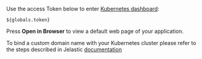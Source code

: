 Use the access Token below to enter [Kubernetes dashboard](https://${env.domain}/kubernetes-dashboard/):

   ```${globals.token}```  
   
Press **Open in Browser** to view a default web page of your application.  

To bind a custom domain name with your Kubernetes cluster please refer to the steps described in Jelastic [documentation](https://docs.jelastic.com/custom-domains)
